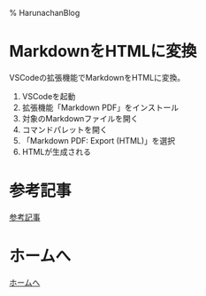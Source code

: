 % HarunachanBlog

# MarkdownをHTMLに変換

VSCodeの拡張機能でMarkdownをHTMLに変換。

1. VSCodeを起動
2. 拡張機能「Markdown PDF」をインストール
3. 対象のMarkdownファイルを開く
4. コマンドパレットを開く
5. 「Markdown PDF: Export (HTML)」を選択
6. HTMLが生成される

# 参考記事

[参考記事](https://atmarkit.itmedia.co.jp/ait/articles/1804/27/news034.html)

# ホームへ

[ホームへ](https://harunachan.com/)
